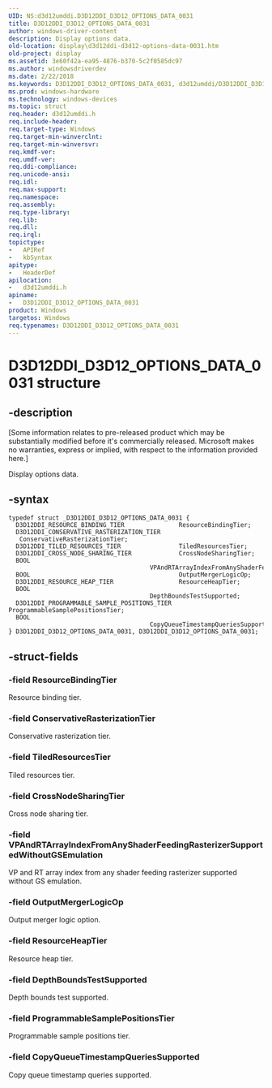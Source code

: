 ```yaml
---
UID: NS:d3d12umddi.D3D12DDI_D3D12_OPTIONS_DATA_0031
title: D3D12DDI_D3D12_OPTIONS_DATA_0031
author: windows-driver-content
description: Display options data.
old-location: display\d3d12ddi-d3d12-options-data-0031.htm
old-project: display
ms.assetid: 3e60f42a-ea95-4876-b370-5c2f0585dc97
ms.author: windowsdriverdev
ms.date: 2/22/2018
ms.keywords: D3D12DDI_D3D12_OPTIONS_DATA_0031, d3d12umddi/D3D12DDI_D3D12_OPTIONS_DATA_0031, display.d3d12ddi-d3d12-options-data-0031, D3D12DDI_D3D12_OPTIONS_DATA_0031 structure [Display Devices]
ms.prod: windows-hardware
ms.technology: windows-devices
ms.topic: struct
req.header: d3d12umddi.h
req.include-header: 
req.target-type: Windows
req.target-min-winverclnt: 
req.target-min-winversvr: 
req.kmdf-ver: 
req.umdf-ver: 
req.ddi-compliance: 
req.unicode-ansi: 
req.idl: 
req.max-support: 
req.namespace: 
req.assembly: 
req.type-library: 
req.lib: 
req.dll: 
req.irql: 
topictype:
-	APIRef
-	kbSyntax
apitype:
-	HeaderDef
apilocation:
-	d3d12umddi.h
apiname:
-	D3D12DDI_D3D12_OPTIONS_DATA_0031
product: Windows
targetos: Windows
req.typenames: D3D12DDI_D3D12_OPTIONS_DATA_0031
---
```


# D3D12DDI_D3D12_OPTIONS_DATA_0031 structure


## -description


<p class="CCE_Message">[Some information relates to pre-released product which may be substantially modified before it's commercially released. Microsoft makes no warranties, express or implied, with respect to the information provided here.]

Display options data.


## -syntax


````
typedef struct _D3D12DDI_D3D12_OPTIONS_DATA_0031 {
  D3D12DDI_RESOURCE_BINDING_TIER               ResourceBindingTier;
  D3D12DDI_CONSERVATIVE_RASTERIZATION_TIER     ConservativeRasterizationTier;
  D3D12DDI_TILED_RESOURCES_TIER                TiledResourcesTier;
  D3D12DDI_CROSS_NODE_SHARING_TIER             CrossNodeSharingTier;
  BOOL                                         VPAndRTArrayIndexFromAnyShaderFeedingRasterizerSupportedWithoutGSEmulation;
  BOOL                                         OutputMergerLogicOp;
  D3D12DDI_RESOURCE_HEAP_TIER                  ResourceHeapTier;
  BOOL                                         DepthBoundsTestSupported;
  D3D12DDI_PROGRAMMABLE_SAMPLE_POSITIONS_TIER  ProgrammableSamplePositionsTier;
  BOOL                                         CopyQueueTimestampQueriesSupported;
} D3D12DDI_D3D12_OPTIONS_DATA_0031, D3D12DDI_D3D12_OPTIONS_DATA_0031;
````


## -struct-fields




### -field ResourceBindingTier

Resource binding tier.


### -field ConservativeRasterizationTier

Conservative rasterization tier.


### -field TiledResourcesTier

Tiled resources tier.


### -field CrossNodeSharingTier

Cross node sharing tier.


### -field VPAndRTArrayIndexFromAnyShaderFeedingRasterizerSupportedWithoutGSEmulation

VP and RT array index from any shader feeding rasterizer supported without GS emulation.


### -field OutputMergerLogicOp

Output merger logic option.


### -field ResourceHeapTier

Resource heap tier.


### -field DepthBoundsTestSupported

Depth bounds test supported.


### -field ProgrammableSamplePositionsTier

Programmable sample positions tier.


### -field CopyQueueTimestampQueriesSupported

Copy queue timestamp queries supported.


